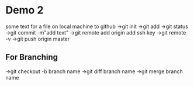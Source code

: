 # Demo 2

some text
for a file on local machine to github 
->git init 
->git add
->git status
->git commit -m"add text" 
->git remote add origin add ssh key
->git remote -v
->git push origin master

## For Branching
->git checkout -b branch name
->git diff branch name
->git merge branch name